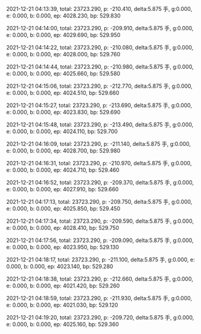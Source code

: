 2021-12-21 04:13:39, total: 23723.290, p: -210.410, delta:5.875 手, g:0.000, e: 0.000, b: 0.000, ep: 4028.230, bp: 529.830

2021-12-21 04:14:00, total: 23723.290, p: -209.910, delta:5.875 手, g:0.000, e: 0.000, b: 0.000, ep: 4029.690, bp: 529.950

2021-12-21 04:14:22, total: 23723.290, p: -210.080, delta:5.875 手, g:0.000, e: 0.000, b: 0.000, ep: 4028.000, bp: 529.760

2021-12-21 04:14:44, total: 23723.290, p: -210.980, delta:5.875 手, g:0.000, e: 0.000, b: 0.000, ep: 4025.660, bp: 529.580

2021-12-21 04:15:06, total: 23723.290, p: -212.770, delta:5.875 手, g:0.000, e: 0.000, b: 0.000, ep: 4024.510, bp: 529.660

2021-12-21 04:15:27, total: 23723.290, p: -213.690, delta:5.875 手, g:0.000, e: 0.000, b: 0.000, ep: 4023.830, bp: 529.690

2021-12-21 04:15:48, total: 23723.290, p: -213.490, delta:5.875 手, g:0.000, e: 0.000, b: 0.000, ep: 4024.110, bp: 529.700

2021-12-21 04:16:09, total: 23723.290, p: -211.140, delta:5.875 手, g:0.000, e: 0.000, b: 0.000, ep: 4028.700, bp: 529.980

2021-12-21 04:16:31, total: 23723.290, p: -210.970, delta:5.875 手, g:0.000, e: 0.000, b: 0.000, ep: 4024.710, bp: 529.460

2021-12-21 04:16:52, total: 23723.290, p: -209.370, delta:5.875 手, g:0.000, e: 0.000, b: 0.000, ep: 4027.910, bp: 529.660

2021-12-21 04:17:13, total: 23723.290, p: -209.750, delta:5.875 手, g:0.000, e: 0.000, b: 0.000, ep: 4025.850, bp: 529.450

2021-12-21 04:17:34, total: 23723.290, p: -209.590, delta:5.875 手, g:0.000, e: 0.000, b: 0.000, ep: 4028.410, bp: 529.750

2021-12-21 04:17:56, total: 23723.290, p: -209.090, delta:5.875 手, g:0.000, e: 0.000, b: 0.000, ep: 4023.950, bp: 529.130

2021-12-21 04:18:17, total: 23723.290, p: -211.100, delta:5.875 手, g:0.000, e: 0.000, b: 0.000, ep: 4023.140, bp: 529.280

2021-12-21 04:18:38, total: 23723.290, p: -212.660, delta:5.875 手, g:0.000, e: 0.000, b: 0.000, ep: 4021.420, bp: 529.260

2021-12-21 04:18:59, total: 23723.290, p: -211.930, delta:5.875 手, g:0.000, e: 0.000, b: 0.000, ep: 4021.030, bp: 529.120

2021-12-21 04:19:20, total: 23723.290, p: -209.720, delta:5.875 手, g:0.000, e: 0.000, b: 0.000, ep: 4025.160, bp: 529.360